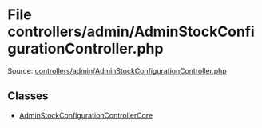 File controllers/admin/AdminStockConfigurationController.php
=========
Source: [controllers/admin/AdminStockConfigurationController.php](https://github.com/PrestaShop/PrestaShop/blob/1.6.1.1/controllers/admin/AdminStockConfigurationController.php)


Classes
-------

* [AdminStockConfigurationControllerCore](class.AdminStockConfigurationControllerCore)

